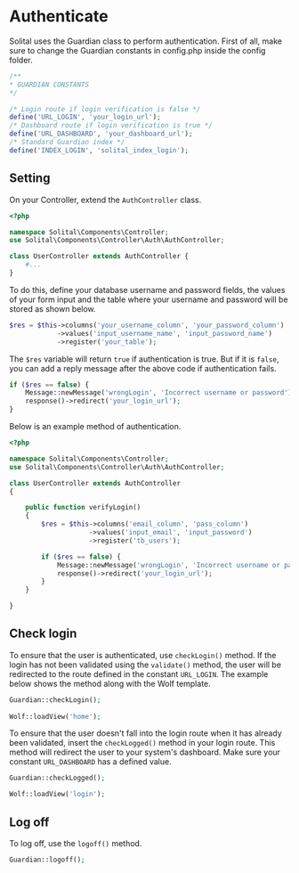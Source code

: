 # Authenticate

Solital uses the Guardian class to perform authentication. First of all, make sure to change the Guardian constants in config.php inside the config folder.

```php
/**
* GUARDIAN CONSTANTS
*/

/* Login route if login verification is false */
define('URL_LOGIN', 'your_login_url');
/* Dashboard route if login verification is true */
define('URL_DASHBOARD', 'your_dashboard_url');
/* Standard Guardian index */
define('INDEX_LOGIN', 'solital_index_login');
```

## Setting
On your Controller, extend the `AuthController` class.

```php
<?php

namespace Solital\Components\Controller;
use Solital\Components\Controller\Auth\AuthController;

class UserController extends AuthController {
    #...
}
```

To do this, define your database username and password fields, the values ​​of your form input and the table where your username and password will be stored as shown below.

```php
$res = $this->columns('your_username_column', 'your_password_column')
            ->values('input_username_name', 'input_password_name')
            ->register('your_table');
```

The `$res` variable will return `true` if authentication is true. But if it is `false`, you can add a reply message after the above code if authentication fails.

```php
if ($res == false) {
    Message::newMessage('wrongLogin', 'Incorrect username or password');
    response()->redirect('your_login_url');
}
```

Below is an example method of authentication.

```php
<?php

namespace Solital\Components\Controller;
use Solital\Components\Controller\Auth\AuthController;

class UserController extends AuthController 
{

    public function verifyLogin() 
    {
        $res = $this->columns('email_column', 'pass_column')
                    ->values('input_email', 'input_password')
                    ->register('tb_users');

        if ($res == false) {
            Message::newMessage('wrongLogin', 'Incorrect username or password');
            response()->redirect('your_login_url');
        }
    }

}
```

## Check login

To ensure that the user is authenticated, use `checkLogin()` method. If the login has not been validated using the `validate()` method, the user will be redirected to the route defined in the constant `URL_LOGIN`. The example below shows the method along with the Wolf template.

```php
Guardian::checkLogin();
            
Wolf::loadView('home');
```

To ensure that the user doesn't fall into the login route when it has already been validated, insert the `checkLogged()` method in your login route. This method will redirect the user to your system's dashboard. Make sure your constant `URL_DASHBOARD` has a defined value.

```php
Guardian::checkLogged();

Wolf::loadView('login');
```

## Log off
To log off, use the `logoff()` method.

```php
Guardian::logoff();
```